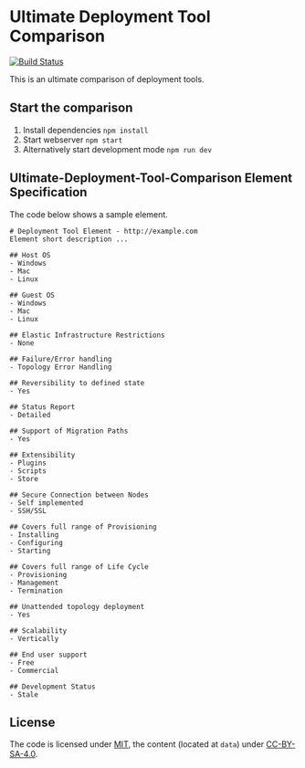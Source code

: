 # Ultimate Deployment Tool Comparison

[![Build Status](https://travis-ci.org/ultimate-comparisons/ultimate-deployment-tool-comparison.svg?branch=master)](https://travis-ci.org/ultimate-comparisons/ultimate-deployment-tool-comparison)

This is an ultimate comparison of deployment tools.

## Start the comparison

1. Install dependencies `npm install`
2. Start webserver `npm start`
3. Alternatively start development mode `npm run dev`

## Ultimate-Deployment-Tool-Comparison Element Specification
The code below shows a sample element.

    # Deployment Tool Element - http://example.com
    Element short description ...
    
    ## Host OS
    - Windows
    - Mac
    - Linux
    
    ## Guest OS
    - Windows
    - Mac
    - Linux
    
    ## Elastic Infrastructure Restrictions
    - None
    
    ## Failure/Error handling
    - Topology Error Handling
    
    ## Reversibility to defined state
    - Yes

    ## Status Report
    - Detailed
    
    ## Support of Migration Paths
    - Yes
    
    ## Extensibility
    - Plugins
    - Scripts
    - Store
    
    ## Secure Connection between Nodes
    - Self implemented
    - SSH/SSL
    
    ## Covers full range of Provisioning
    - Installing
    - Configuring
    - Starting
    
    ## Covers full range of Life Cycle
    - Provisioning
    - Management
    - Termination

    ## Unattended topology deployment
    - Yes
    
    ## Scalability
    - Vertically

    ## End user support
    - Free
    - Commercial

    ## Development Status
    - Stale



## License

The code is licensed under [MIT], the content (located at `data`) under [CC-BY-SA-4.0].

  [MIT]: https://opensource.org/licenses/MIT
  [CC-BY-SA-4.0]: http://creativecommons.org/licenses/by-sa/4.0/
